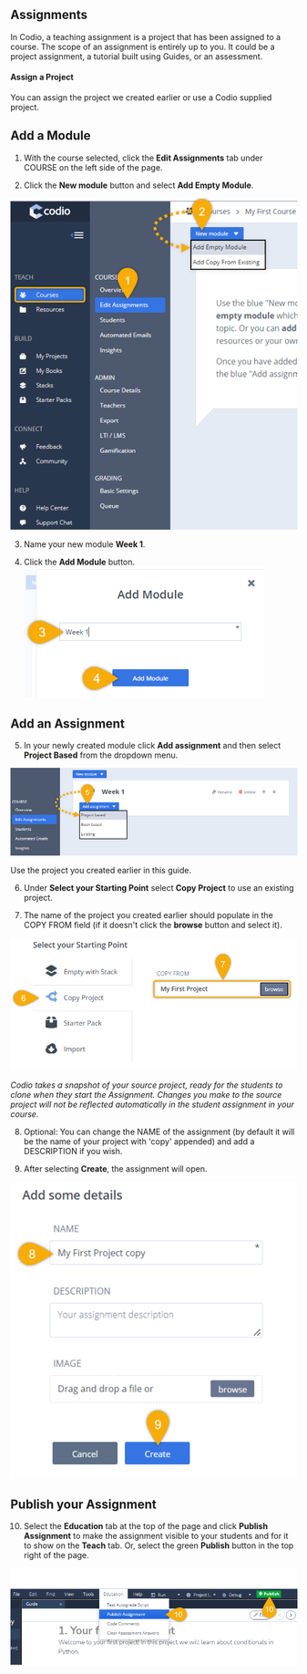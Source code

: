## Assignments
In Codio, a teaching assignment is a project that has been assigned to a course. The scope of an assignment is entirely up to you. It could be a project assignment, a tutorial  built using Guides, or an assessment.
 
 
#### Assign a Project
You can assign the project we created earlier or use a Codio supplied project. 

## Add a Module
1. With the course selected, click the **Edit Assignments** tab under COURSE on the left side of the page.

2. Click the **New module** button and select **Add Empty Module**.

![From 'Courses' tab, Step 1) Select 'Edit Assignments' tab. Step 2) Select 'New module' and 'Add Empty Module' from the drop-down menu.](.guides/img/selectnewmodule.png)

3. Name your new module **Week 1**.

4. Click the **Add Module** button.
![Step 3) Enter a name for the module. Step 4) Select 'Add Module' button.](.guides/img/addModule.png)

## Add an Assignment
5. In your newly created module click **Add assignment** and then select **Project Based** from the dropdown menu.

![Step 5) Select 'Add assignment' button and select 'Project based' from the drop-down menu.](.guides/img/assignmentadd.png)

Use the project you created earlier in this guide.

6.  Under **Select your Starting Point** select **Copy Project** to use an existing project.


7. The name of the project you created earlier should populate in the COPY FROM field (if it doesn't click the **browse** button and select it).

![Step 6) Under 'Select your Starting Point' select the 'Copy Project' tab. Step 7) Select 'browse' to find and choose an existing project.](.guides/img/forkaproject.png)


*Codio takes a snapshot of your source project, ready for the students to clone when they start the Assignment. Changes you make to the source project will not be reflected automatically in the student assignment in your course.*

8. Optional: You can change the NAME of the assignment (by default it will be the name of your project with 'copy' appended) and add a DESCRIPTION if you wish.

9. After selecting **Create**, the assignment will open.

![Step 8) Modify the name of your project in the NAME field. Step 9) Select 'Create'.](.guides/img/nametheproject.png)

## Publish your Assignment
10. Select the **Education** tab at the top of the page and click **Publish Assignment** to make the assignment visible to your students and for it to show on the **Teach** tab. Or, select the green **Publish** button in the top right of the page.

![Step 10) Select the 'Publish' button OR select 'Publish Assignment' from the Education menu.](.guides/img/publish.png)